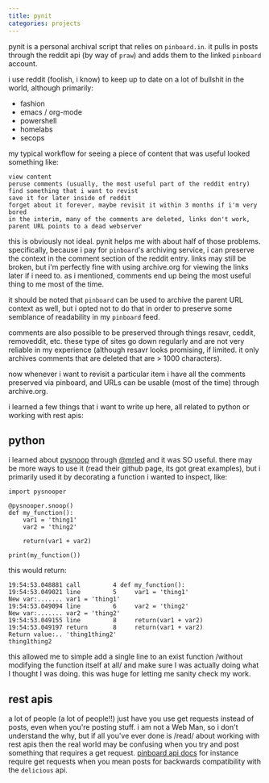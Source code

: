 ```yaml
---
title: pynit
categories: projects
---
```


pynit is a personal archival script that relies on `pinboard.in`. it pulls in posts through the reddit api (by way of `praw`) and adds them to the linked `pinboard` account. 

i use reddit (foolish, i know) to keep up to date on a lot of bullshit in the world, although primarily:

- fashion
- emacs / org-mode
- powershell
- homelabs
- secops

my typical workflow for seeing a piece of content that was useful looked something like:

```
view content
peruse comments (usually, the most useful part of the reddit entry)
find something that i want to revist
save it for later inside of reddit
forget about it forever, maybe revisit it within 3 months if i'm very bored
in the interim, many of the comments are deleted, links don't work, parent URL points to a dead webserver
```

this is obviously not ideal. pynit helps me with about half of those problems. specifically, because i pay for `pinboard`'s archiving service, i can preserve the context in the comment section of the reddit entry. links may still be broken, but i'm perfectly fine with using archive.org for viewing the links later if i need to. as i mentioned, comments end up being the most useful thing to me most of the time.

it should be noted that `pinboard` can be used to archive the parent URL context as well, but i opted not to do that in order to preserve some semblance of readability in my `pinboard` feed.

comments are also possible to be preserved through things resavr, ceddit, removeddit, etc. these type of sites go down regularly and are not very reliable in my experience (although resavr looks promising, if limited. it only archives comments that are deleted that are > 1000 characters). 

now whenever i want to revisit a particular item i have all the comments preserved via pinboard, and URLs can be usable (most of the time) through archive.org.

i learned a few things that i want to write up here, all related to python or working with rest apis:

## python

i learned about [pysnoop](https://github.com/cool-RR/PySnooper) through [@mrled](https://github.com/mrled/) and it was SO useful. there may be more ways to use it (read their github page, its got great examples), but i primarily used it by decorating a function i wanted to inspect, like:

```
import pysnooper

@pysnooper.snoop()
def my_function():
    var1 = 'thing1'
    var2 = 'thing2'

    return(var1 + var2)

print(my_function())

```

this would return:

```
19:54:53.048881 call         4 def my_function():
19:54:53.049021 line         5     var1 = 'thing1'
New var:....... var1 = 'thing1'
19:54:53.049094 line         6     var2 = 'thing2'
New var:....... var2 = 'thing2'
19:54:53.049155 line         8     return(var1 + var2)
19:54:53.049197 return       8     return(var1 + var2)
Return value:.. 'thing1thing2'
thing1thing2

```

this allowed me to simple add a single line to an exist function /without modifying the function itself at all/ and make sure I was actually doing what I thought I was doing. this was huge for letting me sanity check my work.

## rest apis 
a lot of people (a lot of people!!) just have you use get requests instead of posts, even when you're posting stuff. i am not a Web Man, so i don't understand the why, but if all you've ever done is /read/ about working with rest apis then the real world may be confusing when you try and post something that requires a get request. [pinboard api docs](https://pinboard.in/api) for instance require get requests when you mean posts for backwards compatibility with the `delicious` api.

